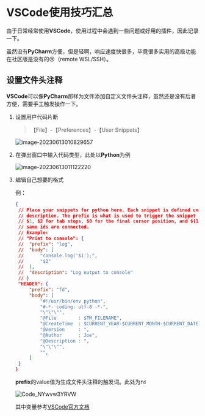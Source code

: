 # VSCode使用技巧汇总


由于日常经常使用**VSCode**，使用过程中会遇到一些问题或好用的插件，因此记录一下。

虽然没有**PyCharm**方便，但是轻啊，响应速度快很多，毕竟很多实用的高级功能在社区版是没有的:cry:（remote WSL/SSH）。 

<!--more-->

## 设置文件头注释

**VSCode**可以像**PyCharm**那样为文件添加自定义文件头注释，虽然还是没有后者方便，需要手工触发操作一下。

1. 设置用户代码片断

   > 【File】-【Preferences】-【User Snippets】

   ![image-20230613010829657](https://images.origins.top/posts/image-20230613010829657.png)

2. 在弹出窗口中输入代码类型，此处以**Python**为例

   ![image-20230613011122220](https://images.origins.top/posts/image-20230613011122220.png)

3. 编辑自己想要的格式

   例：

   ```json
   {
   	// Place your snippets for python here. Each snippet is defined under a snippet name and has a prefix, body and 
   	// description. The prefix is what is used to trigger the snippet and the body will be expanded and inserted. Possible variables are:
   	// $1, $2 for tab stops, $0 for the final cursor position, and ${1:label}, ${2:another} for placeholders. Placeholders with the 
   	// same ids are connected.
   	// Example:
   	// "Print to console": {
   	// 	"prefix": "log",
   	// 	"body": [
   	// 		"console.log('$1');",
   	// 		"$2"
   	// 	],
   	// 	"description": "Log output to console"
   	// }
   	"HEADER": {
   		"prefix": "fd",
   		"body": [
   			"#!/usr/bin/env python",
   			"#-*- coding: utf-8 -*-",
   			"\"\"\"",
   			"@File        : $TM_FILENAME",
   			"@CreateTime  : $CURRENT_YEAR-$CURRENT_MONTH-$CURRENT_DATE $CURRENT_HOUR:$CURRENT_MINUTE:$CURRENT_SECOND",
   			"@Version     : ",
   			"@Author      : Joe",
   			"@Description : ",
   			"\"\"\"",
   			"",
   		]
   	}
   }
   ```

   **prefix**的value值为生成文件头注释的触发词。此处为`fd`

   ![Code_NYwvw3YRVW](https://images.origins.top/posts/Code_NYwvw3YRVW.gif)

   其中变量参考[VSCode官方文档](https://code.visualstudio.com/docs/editor/userdefinedsnippets#_snippet-syntax)


